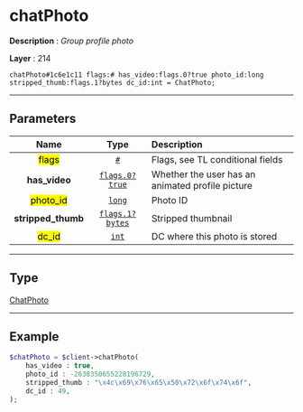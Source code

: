 # chatPhoto

**Description** : *Group profile photo*

**Layer** : 214

```tl
chatPhoto#1c6e1c11 flags:# has_video:flags.0?true photo_id:long stripped_thumb:flags.1?bytes dc_id:int = ChatPhoto;
```

---

## Parameters

| Name | Type | Description |
| :---: | :---: | :--- |
| <mark>flags</mark> | [`#`](type/#) | Flags, see TL conditional fields |
| **has_video** | [`flags.0?true`](type/true) | Whether the user has an animated profile picture |
| <mark>photo_id</mark> | [`long`](type/long) | Photo ID |
| **stripped_thumb** | [`flags.1?bytes`](type/bytes) | Stripped thumbnail |
| <mark>dc_id</mark> | [`int`](type/int) | DC where this photo is stored |

---

## Type

[ChatPhoto](type/ChatPhoto)

---

## Example

```php
$chatPhoto = $client->chatPhoto(
	has_video : true,
	photo_id : -2638350655228196729,
	stripped_thumb : "\x4c\x69\x76\x65\x50\x72\x6f\x74\x6f",
	dc_id : 49,
);
```